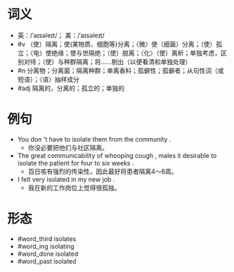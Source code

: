 # 词义
- 英：/ˈaɪsəleɪt/； 美：/ˈaɪsəleɪt/
- #v （使）隔离；使(某物质、细胞等)分离；〈微〉使（细菌）分离；（使）孤立；〈电〉使绝缘；使与世隔绝；（使）脱离；〈化〉（使）离析；单独考虑，区别对待；（使）与种群隔离；将……剔出（以便看清和单独处理）
- #n 分离物；分离菌；隔离种群；单离香料；孤僻性；孤僻者；从句性词（或短语）；〈语〉抽样成分
- #adj 隔离的，分离的；孤立的；单独的
# 例句
- You don 't have to isolate them from the community .
	- 你没必要把他们与社区隔离。
- The great communicability of whooping cough , males it desirable to isolate the patient for four to six weeks .
	- 百日咳有强烈的传染性，因此最好将患者隔离4～6周。
- I felt very isolated in my new job .
	- 我在新的工作岗位上觉得很孤独。
# 形态
- #word_third isolates
- #word_ing isolating
- #word_done isolated
- #word_past isolated
